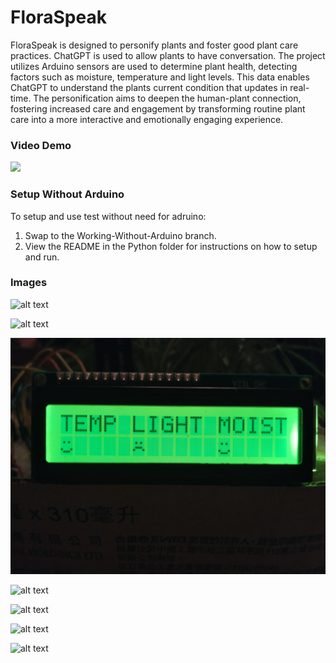 # FloraSpeak

FloraSpeak is designed to personify plants and foster good plant care practices. ChatGPT is used to allow plants to have conversation. The project utilizes Arduino sensors are used to determine plant health, detecting factors such as moisture, temperature and light levels. This data enables ChatGPT to understand the plants current condition that updates in real-time. The personification aims to deepen the human-plant connection, fostering increased care and engagement by transforming routine plant care into a more interactive and emotionally engaging experience.

### Video Demo

[![](https://img.youtube.com/vi/Uj3SpQ044Ik/0.jpg)](https://www.youtube.com/watch?v=Uj3SpQ044Ik)

### Setup Without Arduino

To setup and use test without need for adruino:
1. Swap to the Working-Without-Arduino branch.
2. View the README in the Python folder for instructions on how to setup and run.

### Images

![alt text](ReadmeImages/Demo1.jpg)

![alt text](ReadmeImages/Demo2.jpg)

![alt text](ReadmeImages/Demo3.jpg)

![alt text](ReadmeImages/Demo4.jpg)

![alt text](ReadmeImages/Demo5.jpg)

![alt text](ReadmeImages/Demo6.jpg)

![alt text](ReadmeImages/Demo7.jpg)
